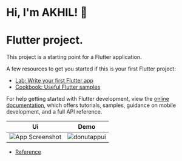 # Hi, I'm AKHIL! 👋

# Flutter project.

This project is a starting point for a Flutter application.

A few resources to get you started if this is your first Flutter project:


- [Lab: Write your first Flutter app](https://docs.flutter.dev/get-started/codelab)
- [Cookbook: Useful Flutter samples](https://docs.flutter.dev/cookbook)

For help getting started with Flutter development, view the
[online documentation](https://docs.flutter.dev/), which offers tutorials,
samples, guidance on mobile development, and a full API reference.


| Ui | Demo |
| ------ | ------ |
| ![App Screenshot](https://user-images.githubusercontent.com/64737299/224696858-357a644f-11fe-4bfd-a9ac-57aaff8e1066.png) | ![donutappui](https://user-images.githubusercontent.com/64737299/224696675-84811ef3-ef28-414f-aa16-a52a2e9befb9.gif) |

- [Reference](https://dribbble.com/shots/14420340-Live-Wallpapers-App-Design)

